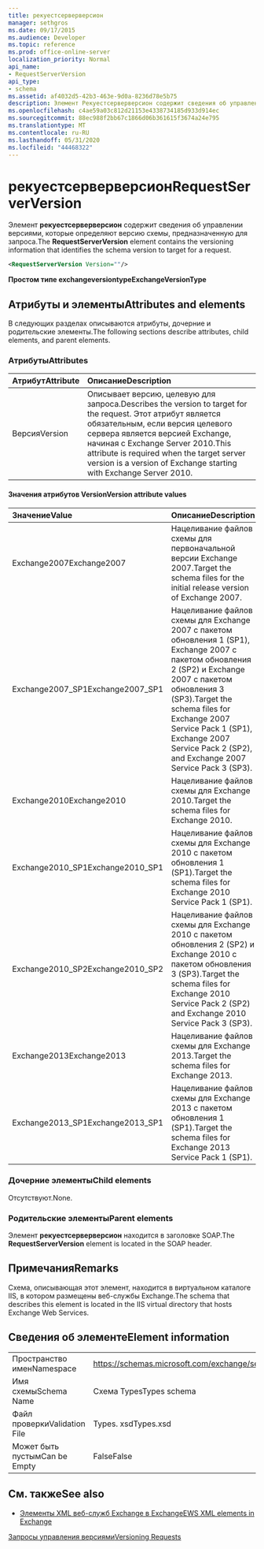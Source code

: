 ```yaml
---
title: рекуестсерверверсион
manager: sethgros
ms.date: 09/17/2015
ms.audience: Developer
ms.topic: reference
ms.prod: office-online-server
localization_priority: Normal
api_name:
- RequestServerVersion
api_type:
- schema
ms.assetid: af4032d5-42b3-463e-9d0a-8236d78e5b75
description: Элемент Рекуестсерверверсион содержит сведения об управлении версиями, которые определяют версию схемы, предназначенную для запроса.
ms.openlocfilehash: c4ae59a03c812d21153e4338734185d933d914ec
ms.sourcegitcommit: 88ec988f2bb67c1866d06b361615f3674a24e795
ms.translationtype: MT
ms.contentlocale: ru-RU
ms.lasthandoff: 05/31/2020
ms.locfileid: "44468322"
---
```

# <a name="requestserverversion"></a><span data-ttu-id="b07d4-103">рекуестсерверверсион</span><span class="sxs-lookup"><span data-stu-id="b07d4-103">RequestServerVersion</span></span>

<span data-ttu-id="b07d4-104">Элемент **рекуестсерверверсион** содержит сведения об управлении версиями, которые определяют версию схемы, предназначенную для запроса.</span><span class="sxs-lookup"><span data-stu-id="b07d4-104">The **RequestServerVersion** element contains the versioning information that identifies the schema version to target for a request.</span></span> 
  
```XML
<RequestServerVersion Version=""/>
```

 <span data-ttu-id="b07d4-105">**Простом типе exchangeversiontype**</span><span class="sxs-lookup"><span data-stu-id="b07d4-105">**ExchangeVersionType**</span></span>
## <a name="attributes-and-elements"></a><span data-ttu-id="b07d4-106">Атрибуты и элементы</span><span class="sxs-lookup"><span data-stu-id="b07d4-106">Attributes and elements</span></span>

<span data-ttu-id="b07d4-107">В следующих разделах описываются атрибуты, дочерние и родительские элементы.</span><span class="sxs-lookup"><span data-stu-id="b07d4-107">The following sections describe attributes, child elements, and parent elements.</span></span>
  
### <a name="attributes"></a><span data-ttu-id="b07d4-108">Атрибуты</span><span class="sxs-lookup"><span data-stu-id="b07d4-108">Attributes</span></span>

|<span data-ttu-id="b07d4-109">**Атрибут**</span><span class="sxs-lookup"><span data-stu-id="b07d4-109">**Attribute**</span></span>|<span data-ttu-id="b07d4-110">**Описание**</span><span class="sxs-lookup"><span data-stu-id="b07d4-110">**Description**</span></span>|
|:-----|:-----|
|<span data-ttu-id="b07d4-111">Версия</span><span class="sxs-lookup"><span data-stu-id="b07d4-111">Version</span></span>  <br/> |<span data-ttu-id="b07d4-112">Описывает версию, целевую для запроса.</span><span class="sxs-lookup"><span data-stu-id="b07d4-112">Describes the version to target for the request.</span></span> <span data-ttu-id="b07d4-113">Этот атрибут является обязательным, если версия целевого сервера является версией Exchange, начиная с Exchange Server 2010.</span><span class="sxs-lookup"><span data-stu-id="b07d4-113">This attribute is required when the target server version is a version of Exchange starting with Exchange Server 2010.</span></span>  <br/> |
   
#### <a name="version-attribute-values"></a><span data-ttu-id="b07d4-114">Значения атрибутов Version</span><span class="sxs-lookup"><span data-stu-id="b07d4-114">Version attribute values</span></span>

|<span data-ttu-id="b07d4-115">**Значение**</span><span class="sxs-lookup"><span data-stu-id="b07d4-115">**Value**</span></span>|<span data-ttu-id="b07d4-116">**Описание**</span><span class="sxs-lookup"><span data-stu-id="b07d4-116">**Description**</span></span>|
|:-----|:-----|
|<span data-ttu-id="b07d4-117">Exchange2007</span><span class="sxs-lookup"><span data-stu-id="b07d4-117">Exchange2007</span></span>  <br/> |<span data-ttu-id="b07d4-118">Нацеливание файлов схемы для первоначальной версии Exchange 2007.</span><span class="sxs-lookup"><span data-stu-id="b07d4-118">Target the schema files for the initial release version of Exchange 2007.</span></span>  <br/> |
|<span data-ttu-id="b07d4-119">Exchange2007_SP1</span><span class="sxs-lookup"><span data-stu-id="b07d4-119">Exchange2007_SP1</span></span>  <br/> |<span data-ttu-id="b07d4-120">Нацеливание файлов схемы для Exchange 2007 с пакетом обновления 1 (SP1), Exchange 2007 с пакетом обновления 2 (SP2) и Exchange 2007 с пакетом обновления 3 (SP3).</span><span class="sxs-lookup"><span data-stu-id="b07d4-120">Target the schema files for Exchange 2007 Service Pack 1 (SP1), Exchange 2007 Service Pack 2 (SP2), and Exchange 2007 Service Pack 3 (SP3).</span></span>  <br/> |
|<span data-ttu-id="b07d4-121">Exchange2010</span><span class="sxs-lookup"><span data-stu-id="b07d4-121">Exchange2010</span></span>  <br/> |<span data-ttu-id="b07d4-122">Нацеливание файлов схемы для Exchange 2010.</span><span class="sxs-lookup"><span data-stu-id="b07d4-122">Target the schema files for Exchange 2010.</span></span>  <br/> |
|<span data-ttu-id="b07d4-123">Exchange2010_SP1</span><span class="sxs-lookup"><span data-stu-id="b07d4-123">Exchange2010_SP1</span></span>  <br/> |<span data-ttu-id="b07d4-124">Нацеливание файлов схемы для Exchange 2010 с пакетом обновления 1 (SP1).</span><span class="sxs-lookup"><span data-stu-id="b07d4-124">Target the schema files for Exchange 2010 Service Pack 1 (SP1).</span></span>  <br/> |
|<span data-ttu-id="b07d4-125">Exchange2010_SP2</span><span class="sxs-lookup"><span data-stu-id="b07d4-125">Exchange2010_SP2</span></span>  <br/> |<span data-ttu-id="b07d4-126">Нацеливание файлов схемы для Exchange 2010 с пакетом обновления 2 (SP2) и Exchange 2010 с пакетом обновления 3 (SP3).</span><span class="sxs-lookup"><span data-stu-id="b07d4-126">Target the schema files for Exchange 2010 Service Pack 2 (SP2) and Exchange 2010 Service Pack 3 (SP3).</span></span>  <br/> |
|<span data-ttu-id="b07d4-127">Exchange2013</span><span class="sxs-lookup"><span data-stu-id="b07d4-127">Exchange2013</span></span>  <br/> |<span data-ttu-id="b07d4-128">Нацеливание файлов схемы для Exchange 2013.</span><span class="sxs-lookup"><span data-stu-id="b07d4-128">Target the schema files for Exchange 2013.</span></span>  <br/> |
|<span data-ttu-id="b07d4-129">Exchange2013_SP1</span><span class="sxs-lookup"><span data-stu-id="b07d4-129">Exchange2013_SP1</span></span>  <br/> |<span data-ttu-id="b07d4-130">Нацеливание файлов схемы для Exchange 2013 с пакетом обновления 1 (SP1).</span><span class="sxs-lookup"><span data-stu-id="b07d4-130">Target the schema files for Exchange 2013 Service Pack 1 (SP1).</span></span>  <br/> |
   
### <a name="child-elements"></a><span data-ttu-id="b07d4-131">Дочерние элементы</span><span class="sxs-lookup"><span data-stu-id="b07d4-131">Child elements</span></span>

<span data-ttu-id="b07d4-132">Отсутствуют.</span><span class="sxs-lookup"><span data-stu-id="b07d4-132">None.</span></span>
  
### <a name="parent-elements"></a><span data-ttu-id="b07d4-133">Родительские элементы</span><span class="sxs-lookup"><span data-stu-id="b07d4-133">Parent elements</span></span>

<span data-ttu-id="b07d4-134">Элемент **рекуестсерверверсион** находится в заголовке SOAP.</span><span class="sxs-lookup"><span data-stu-id="b07d4-134">The **RequestServerVersion** element is located in the SOAP header.</span></span> 
  
## <a name="remarks"></a><span data-ttu-id="b07d4-135">Примечания</span><span class="sxs-lookup"><span data-stu-id="b07d4-135">Remarks</span></span>

<span data-ttu-id="b07d4-136">Схема, описывающая этот элемент, находится в виртуальном каталоге IIS, в котором размещены веб-службы Exchange.</span><span class="sxs-lookup"><span data-stu-id="b07d4-136">The schema that describes this element is located in the IIS virtual directory that hosts Exchange Web Services.</span></span>
  
## <a name="element-information"></a><span data-ttu-id="b07d4-137">Сведения об элементе</span><span class="sxs-lookup"><span data-stu-id="b07d4-137">Element information</span></span>

|||
|:-----|:-----|
|<span data-ttu-id="b07d4-138">Пространство имен</span><span class="sxs-lookup"><span data-stu-id="b07d4-138">Namespace</span></span>  <br/> |https://schemas.microsoft.com/exchange/services/2006/types  <br/> |
|<span data-ttu-id="b07d4-139">Имя схемы</span><span class="sxs-lookup"><span data-stu-id="b07d4-139">Schema Name</span></span>  <br/> |<span data-ttu-id="b07d4-140">Схема Types</span><span class="sxs-lookup"><span data-stu-id="b07d4-140">Types schema</span></span>  <br/> |
|<span data-ttu-id="b07d4-141">Файл проверки</span><span class="sxs-lookup"><span data-stu-id="b07d4-141">Validation File</span></span>  <br/> |<span data-ttu-id="b07d4-142">Types. xsd</span><span class="sxs-lookup"><span data-stu-id="b07d4-142">Types.xsd</span></span>  <br/> |
|<span data-ttu-id="b07d4-143">Может быть пустым</span><span class="sxs-lookup"><span data-stu-id="b07d4-143">Can be Empty</span></span>  <br/> |<span data-ttu-id="b07d4-144">False</span><span class="sxs-lookup"><span data-stu-id="b07d4-144">False</span></span>  <br/> |
   
## <a name="see-also"></a><span data-ttu-id="b07d4-145">См. также</span><span class="sxs-lookup"><span data-stu-id="b07d4-145">See also</span></span>



- [<span data-ttu-id="b07d4-146">Элементы XML веб-служб Exchange в Exchange</span><span class="sxs-lookup"><span data-stu-id="b07d4-146">EWS XML elements in Exchange</span></span>](ews-xml-elements-in-exchange.md)


[<span data-ttu-id="b07d4-147">Запросы управления версиями</span><span class="sxs-lookup"><span data-stu-id="b07d4-147">Versioning Requests</span></span>](https://msdn.microsoft.com/library/76877b0a-d2e5-4c74-9295-7b445a41d46a%28Office.15%29.aspx)

